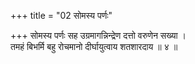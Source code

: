 +++
title = "02 सोमस्य पर्णः"

+++
सोमस्य पर्णः सह उग्रमागन्निन्द्रेण दत्तो वरुणेन सख्या ।  
तमहं बिभर्मि बहु रोचमानो दीर्घायुत्वाय शतशारदाय ॥ ४ ॥